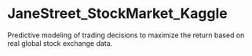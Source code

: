 # JaneStreet_StockMarket_Kaggle

Predictive modeling of trading decisions to maximize the return based on real global stock exchange data.
